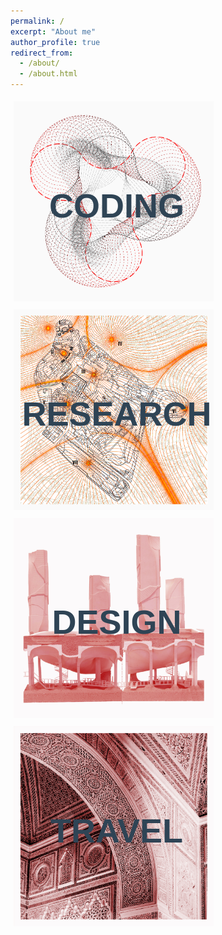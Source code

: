 ```yaml
---
permalink: /
excerpt: "About me"
author_profile: true
redirect_from: 
  - /about/
  - /about.html
---
```

<style>
    .content_img{
     position: relative;
     width: 320px;
     float: left;
     padding: 5px;
    } 

    .content_img .icontext{
        position: absolute;
        top: 50%;
        left: 50%;
        transform: translate(-50%, -50%);
        color: #2f4455;
        margin: 5px;
        font-size:54px;
        font-family: sans-serif;
        opacity: 1.0;
        <!---visibility: hidden;--->
        -webkit-transition: visibility 0s, opacity 0.5s linear; 
        transition: visibility 0s, opacity 0.5s linear;
    }
    
    .content_img:hover {
        cursor: pointer;
    }
    
    .content_img:hover .icontext{
        padding: 8px;
        visibility: visible;
        opacity: 0.7;
        color: gray;
        background-color: yellow;
    } 
</style>


<div style="text-align:center; float: left;">
  
  <div class="content_img">
    <a href="https://yingjun-mou.github.io/projects/"><img src="../images/Icon_coding.png"/></a>
    <div style="position: absolute; top: 50%; left: 50%; transform: translate(-50%, -50%);">
      <h1 class="icontext">CODING</h1>      
    </div>
  </div>  
  
  <div class="content_img">
    <a href="https://yingjun-mou.github.io/publications/"><img src="../images/Icon_research_red.jpg"/></a>
    <div style="position: absolute; top: 50%; left: 50%; transform: translate(-50%, -50%);">
      <h1 class="icontext">RESEARCH</h1>      
    </div>
  </div>

</div>

<div style="text-align:center; float: left;">
  
  <div class="content_img">
    <a href="https://yingjun-mou.github.io/projects/#start_Design"><img src="../images/Icon_design_red.jpg"/></a>
    <div style="position: absolute; top: 50%; left: 50%; transform: translate(-50%, -50%);">
      <h1 class="icontext">DESIGN</h1>      
    </div>
  </div>  
  
  <div class="content_img">
    <a href="https://yingjun-mou.github.io/travel/"><img src="../images/Icon_travel_red.jpg"/></a>
    <div style="position: absolute; top: 50%; left: 50%; transform: translate(-50%, -50%);">
      <h1 class="icontext">TRAVEL</h1>      
    </div>
  </div>

</div>
